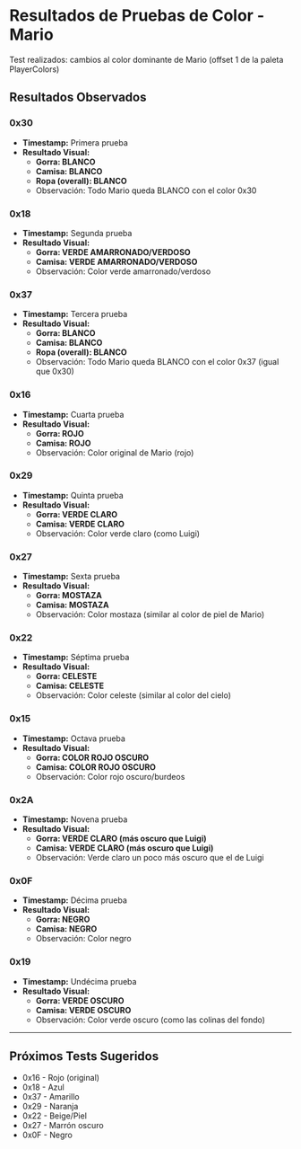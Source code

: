 # Resultados de Pruebas de Color - Mario

Test realizados: cambios al color dominante de Mario (offset 1 de la paleta PlayerColors)

## Resultados Observados

### 0x30
- **Timestamp:** Primera prueba
- **Resultado Visual:**
  - **Gorra: BLANCO**
  - **Camisa: BLANCO**
  - **Ropa (overall): BLANCO**
  - Observación: Todo Mario queda BLANCO con el color 0x30

### 0x18
- **Timestamp:** Segunda prueba
- **Resultado Visual:**
  - **Gorra: VERDE AMARRONADO/VERDOSO**
  - **Camisa: VERDE AMARRONADO/VERDOSO**
  - Observación: Color verde amarronado/verdoso

### 0x37
- **Timestamp:** Tercera prueba
- **Resultado Visual:**
  - **Gorra: BLANCO**
  - **Camisa: BLANCO**
  - **Ropa (overall): BLANCO**
  - Observación: Todo Mario queda BLANCO con el color 0x37 (igual que 0x30)

### 0x16
- **Timestamp:** Cuarta prueba
- **Resultado Visual:**
  - **Gorra: ROJO**
  - **Camisa: ROJO**
  - Observación: Color original de Mario (rojo)

### 0x29
- **Timestamp:** Quinta prueba
- **Resultado Visual:**
  - **Gorra: VERDE CLARO**
  - **Camisa: VERDE CLARO**
  - Observación: Color verde claro (como Luigi)

### 0x27
- **Timestamp:** Sexta prueba
- **Resultado Visual:**
  - **Gorra: MOSTAZA**
  - **Camisa: MOSTAZA**
  - Observación: Color mostaza (similar al color de piel de Mario)

### 0x22
- **Timestamp:** Séptima prueba
- **Resultado Visual:**
  - **Gorra: CELESTE**
  - **Camisa: CELESTE**
  - Observación: Color celeste (similar al color del cielo)

### 0x15
- **Timestamp:** Octava prueba
- **Resultado Visual:**
  - **Gorra: COLOR ROJO OSCURO**
  - **Camisa: COLOR ROJO OSCURO**
  - Observación: Color rojo oscuro/burdeos

### 0x2A
- **Timestamp:** Novena prueba
- **Resultado Visual:**
  - **Gorra: VERDE CLARO (más oscuro que Luigi)**
  - **Camisa: VERDE CLARO (más oscuro que Luigi)**
  - Observación: Verde claro un poco más oscuro que el de Luigi

### 0x0F
- **Timestamp:** Décima prueba
- **Resultado Visual:**
  - **Gorra: NEGRO**
  - **Camisa: NEGRO**
  - Observación: Color negro

### 0x19
- **Timestamp:** Undécima prueba
- **Resultado Visual:**
  - **Gorra: VERDE OSCURO**
  - **Camisa: VERDE OSCURO**
  - Observación: Color verde oscuro (como las colinas del fondo)

---

## Próximos Tests Sugeridos

- 0x16 - Rojo (original)
- 0x18 - Azul
- 0x37 - Amarillo
- 0x29 - Naranja
- 0x22 - Beige/Piel
- 0x27 - Marrón oscuro
- 0x0F - Negro

